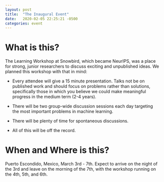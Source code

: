 ```yaml
---
layout: post
title:  "The Inaugural Event"
date:   2020-02-05 22:25:21 -0500
categories: event
---
```

# What is this?
The Learning Workshop at Snowbird, which became NeurIPS, was a place for strong, 
junior researchers to discuss exciting and unpublished ideas. We planned this 
workshop with that in mind:

- Every attendee will give a 15 minute presentation. Talks not be on published 
work and should focus on problems rather than solutions, specifically those in 
which you believe we could make meaningful progress in the medium term (2-4 years). 

- There will be two group-wide discussion sessions each day targeting the most 
important problems in machine learning.

- There will be plenty of time for spontaneous discussions. 

- All of this will be off the record.

# When and Where is this?

Puerto Escondido, Mexico, March 3rd - 7th. Expect to arrive on the night of the 
3rd and leave on the morning of the 7th, with the workshop running on the 4th, 
5th, and 6th. 

